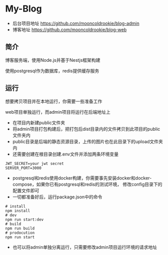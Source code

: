 # My-Blog
- 后台项目地址 https://github.com/mooncoldrookie/blog-admin
- 博客地址 https://github.com/mooncoldrookie/blog-web

## 简介
博客服务端，使用Node.js并基于Nestjs框架构建

使用postgresql作为数据库，redis提供缓存服务

## 运行
想要拷贝项目并在本地运行，你需要一些准备工作

web项目单独运行，而admin项目将运行在后端地址上

- 在项目内新建public文件夹
- 将admin项目打包构建后，把打包后dist目录内的文件拷贝到此项目的public文件夹内
- public目录是后端的静态资源目录，上传的图片也在此目录下的upload文件夹内
- 还需要创建在根目录创建.env文件并添加两条环境变量 
```
JWT_SECRET=your jwt secret
SERVER_PORT=3000
```
- postgresql和redis使用docker构建，你需要事先安装docker和docker-compose，如果你已有postgresql和redis的测试环境，
修改config目录下的配置文件即可
- 一切都准备好后，运行package.json中的命令
```
# install
npm install
# dev
npm run start:dev
# build
npm run build
# prodocution
npm run start
```
- 也可以将admin单独分离运行，只需要修改admin项目运行环境的请求地址




